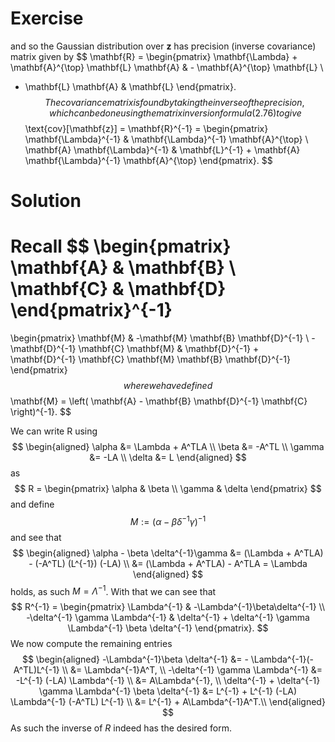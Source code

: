 # Exercise
and so the Gaussian distribution over $\mathbf{z}$ has precision (inverse covariance) matrix
given by
$$
\mathbf{R} = \begin{pmatrix}
\mathbf{\Lambda} + \mathbf{A}^{\top} \mathbf{L} \mathbf{A} & - \mathbf{A}^{\top} \mathbf{L} \\
- \mathbf{L} \mathbf{A} & \mathbf{L}
\end{pmatrix}.
$$
The covariance matrix is found by taking the inverse of the precision, which can be done using the matrix inversion formula (2.76) to give
$$
\text{cov}[\mathbf{z}] = \mathbf{R}^{-1} = \begin{pmatrix}
\mathbf{\Lambda}^{-1} & \mathbf{\Lambda}^{-1} \mathbf{A}^{\top} \\
\mathbf{A} \mathbf{\Lambda}^{-1} & \mathbf{L}^{-1} + \mathbf{A} \mathbf{\Lambda}^{-1} \mathbf{A}^{\top}
\end{pmatrix}.
$$

# Solution
Recall 
$$
\begin{pmatrix}
\mathbf{A} & \mathbf{B} \\
\mathbf{C} & \mathbf{D}
\end{pmatrix}^{-1}
=
\begin{pmatrix}
\mathbf{M} & -\mathbf{M} \mathbf{B} \mathbf{D}^{-1} \\
-\mathbf{D}^{-1} \mathbf{C} \mathbf{M} & \mathbf{D}^{-1} + \mathbf{D}^{-1} \mathbf{C} \mathbf{M} \mathbf{B} \mathbf{D}^{-1}
\end{pmatrix}
$$
where we have defined
$$
\mathbf{M} = \left( \mathbf{A} - \mathbf{B} \mathbf{D}^{-1} \mathbf{C} \right)^{-1}.
$$

We can write R using
$$
\begin{aligned}
\alpha &= \Lambda + A^TLA \\
\beta &= -A^TL \\
\gamma &= -LA \\
\delta &= L
\end{aligned}
$$
as
$$
R = \begin{pmatrix} \alpha & \beta \\ \gamma & \delta \end{pmatrix}
$$
and define
$$
M := (\alpha - \beta \delta^{-1}\gamma)^{-1}
$$
and see that
$$
\begin{aligned}
\alpha - \beta \delta^{-1}\gamma &= (\Lambda + A^TLA) - (-A^TL) (L^{-1}) (-LA) \\
&= (\Lambda + A^TLA) - A^TLA = \Lambda
\end{aligned}
$$
holds, as such $M = \Lambda^{-1}$. With that we can see that
$$
R^{-1} =
\begin{pmatrix}
\Lambda^{-1} & -\Lambda^{-1}\beta\delta^{-1} \\ 
-\delta^{-1} \gamma \Lambda^{-1} & \delta^{-1} + \delta^{-1} \gamma \Lambda^{-1} \beta \delta^{-1}
\end{pmatrix}.
$$
We now compute the remaining entries
$$
\begin{aligned}
-\Lambda^{-1}\beta \delta^{-1} &= - \Lambda^{-1}(-A^TL)L^{-1} \\
&= \Lambda^{-1}A^T, \\
-\delta^{-1} \gamma \Lambda^{-1} &= -L^{-1} (-LA) \Lambda^{-1} \\
&= A\Lambda^{-1}, \\
\delta^{-1} + \delta^{-1} \gamma \Lambda^{-1} \beta \delta^{-1} &= L^{-1} + L^{-1} (-LA) \Lambda^{-1} (-A^TL) L^{-1} \\
&= L^{-1} + A\Lambda^{-1}A^T.\\
\end{aligned}
$$
As such the inverse of $R$ indeed has the desired form.